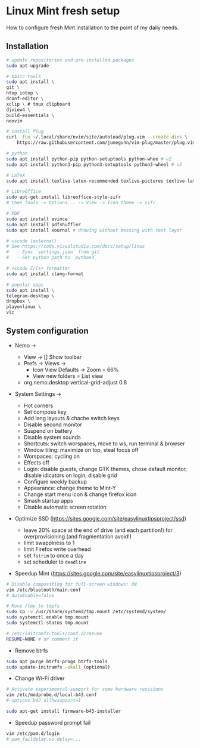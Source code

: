 # Linux Mint fresh setup 

How to configure fresh Mint installation to the point of my daily needs.

## Installation
```bash
# update repositories and pre-installed packages
sudo apt upgrade

# basic tools
sudo apt install \
git \
htop iotop \
dconf-editor \
xclip \ # tmux clipboard
djview4 \
build-essentials \
neovim

# install Plug
curl -fLo ~/.local/share/nvim/site/autoload/plug.vim --create-dirs \
	https://raw.githubusercontent.com/junegunn/vim-plug/master/plug.vim

# python
sudo apt install python-pip python-setuptools python-whee # v2
sudo apt install python3-pip python3-setuptools python3-wheel # v3

# LaTeX
sudo apt install texlive-latex-recommended texlive-pictures texlive-latex-extra texlive-bibtex-extra texlive bibel

# LibreOffice
sudo apt-get install libreoffice-style-sifr
# then Tools -> Options... -> View -> Icon theme -> sifr

# PDF
sudo apt install evince
sudo apt install pdfshuffler  
sudo apt install xournal # drawing without messing with text layer

# vscode (external)
# See https://code.visualstudio.com/docs/setup/linux
#   - Sync `settings.json` from git
#   - Set python path to `python3`

# vscode C/C++ formatter
sudo apt install clang-format

# popular apps
sudo apt install \
telegram-desktop \
dropbox \
playonlinux \
vlc
```

## System configuration
* Nemo ->
	- View -> [] Show toolbar
    - Prefs -> Views ->
        * Icon View Defaults -> Zoom = 66%
        * View new folders = List view
    - org.nemo.desktop vertical-grid-adjust 0.8

* System Settings ->
	- Hot corners
	- Set compose key
	- Add lang layouts & chache switch keys
	- Disable second monitor
	- Suspend on battery
	- Disable system sounds
	- Shortcuts: switch worspaces, move to ws, run terminal & browser
	- Window tiling: maximize on top, steal focus off
	- Worspaces: cycling on
	- Effects off
	- Login: disable guests, change GTK themes, chose default monitor, disable idicators on login, disable grid
	- Configure weekly backup
	- Appearance: change theme to Mint-Y
	- Change start menu icon & change firefox icon
	- Smash startup apps
	- Disable automatic screen rotation

* Optimize SSD (https://sites.google.com/site/easylinuxtipsproject/ssd)
	- leave 20% space at the end of drive (and each partition!) for overprovisioning (and fragmentation avoid!)
	- limit swappiness to 1
	- limit Firefox write overhead
	- set `fstrim` to once a day
	- set scheduler to `deadline`

* Speedup Mint (https://sites.google.com/site/easylinuxtipsproject/3)
```bash
# Disable compositing for full-screen windows: ON
vim /etc/bluetooth/main.conf
# AutoEnable=false

# Move /tmp to tmpfs
sudo cp -v /usr/share/systemd/tmp.mount /etc/systemd/system/
sudo systemctl enable tmp.mount
sudo systemctl status tmp.mount

# /etc/initramfs-tools/conf.d/resume
RESUME=NONE # or comment it
```

* Remove btrfs
```bash
sudo apt purge btrfs-progs btrfs-tools
sudo update-initramfs -ukall (optional)
```

* Change Wi-Fi driver
```bash
# Activate experimental support for some hardware revisions
vim /etc/modprobe.d/local-b43.conf
# options b43 allhwsupport=1

sudo apt-get install firmware-b43-installer
```

* Speedup password prompt fail
```bash
vim /etc/pam.d/login
# pam_faildelay.so delay=...
```